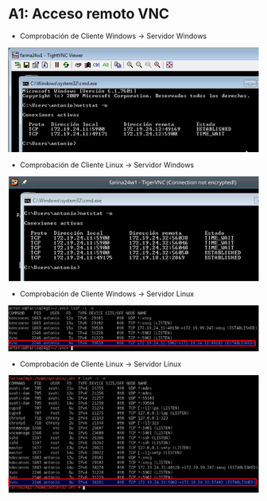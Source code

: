 # A1: Acceso remoto VNC

* Comprobación de Cliente Windows -> Servidor Windows

![imagen_w-w](img/w-w.png)

* Comprobación de Cliente Linux -> Servidor Windows

![imagen_l-w](img/l-w.png)

* Comprobación de Cliente Windows -> Servidor Linux

![imagen_l-w](img/w-l.png)

* Comprobación de Cliente Linux -> Servidor Linux

![imagen_l-w](img/l-l.png)
